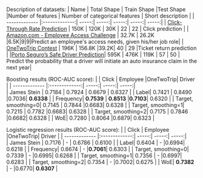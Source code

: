 Description of datasets:
| Name        | Total Shape           | Train Shape  |Test Shape |Number of features | Number of categorical features | Short description |
| ------------- |:-------------:| -----:|  -----:|  -----:|  -----:|  -----:|
| [Click-Through Rate Prediction](https://www.kaggle.com/c/avazu-ctr-prediction/overview) | 150K | 120K | 30K | 22 | 22 | Click prediction |
| [Amazon.com - Employee Access Challenge](https://www.kaggle.com/c/amazon-employee-access-challenge/overview) | 32.7K | 26.2K |6.5K|9|9|Predict an employee's access needs, given his/her job role|
| [OneTwoTrip Contest](https://boosters.pro/championship/onetwotrip_challenge/overview) | 196K | 156.8K |39.2K| 40 | 29 |Ticket return prediction |
|[Porto Seguro’s Safe Driver Prediction](https://www.kaggle.com/c/porto-seguro-safe-driver-prediction)| 595K | 476K | 119K | 57 | 50 | Predict the probability that a driver will initiate an auto insurance claim in the next year|


Boosting results (ROC-AUC score):
| | Click           | Employee  |OneTwoTrip| Driver |
| ------------- |:-------------:| -----:|  -----:|   -----:|  
| James Stein | 0.7184 | 0.7924 |  0.6679 | 0.6327 |
| Label| 0.7421 | 0.8490 |0.7036| **0.6338** |
| Frequency| **0.7539** | **0.8513** |**0.7103**| 0.6320 |
| Target, smoothing=0| 0.7145 | 0.7844 |0.6683| 0.6328 |
| Target, smoothing=1| 0.7215 | 0.7782 |0.6683| 0.6328 |
| Target, smoothing=2| 0.7175 | 0.7846 |0.6682| 0.6328 |
| WoE| 0.7280 | 0.8064 |0.6879| 0.6323 |

Logistic regression results (ROC-AUC score):
| | Click           | Employee  |OneTwoTrip| Driver |
| ------------- |:-------------:| -----:|  -----:|   -----:|  
| James Stein | 0.7176 | - |  0.6786 | 0.6100 |
| Label| 0.6404 | - |0.6994| 0.6218 |
| Frequency| 0.6674 | - |**0.7061**| 0.6303 |
| Target, smoothing=0| 0.7339 | - |0.6995| 0.6268 |
| Target, smoothing=1| 0.7356 | - |0.6997| 0.6283 |
| Target, smoothing=2| 0.7354 | - |0.7002| 0.6275 |
| WoE| **0.7382** | - |0.6770| **0.6307** |
